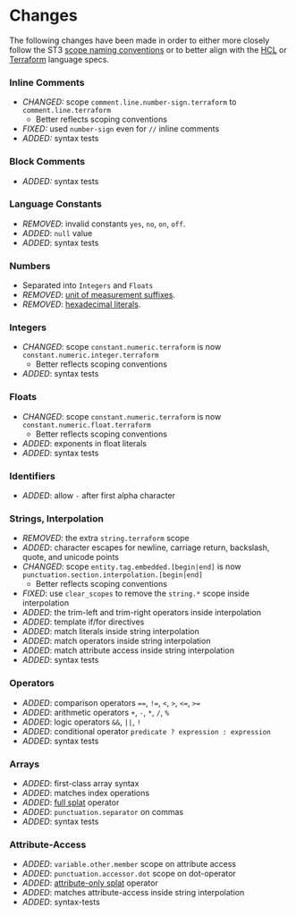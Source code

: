 # Changes

The following changes have been made in order to either more closely follow the ST3 [scope naming conventions][st3-scopes] or to better align with the [HCL][hcl] or [Terraform][terraform] language specs.

### Inline Comments

- *CHANGED:* scope `comment.line.number-sign.terraform` to `comment.line.terraform`
    - Better reflects scoping conventions
- *FIXED:* used `number-sign` even for `//` inline comments
- *ADDED:* syntax tests

### Block Comments

- *ADDED:* syntax tests

### Language Constants

- *REMOVED*: invalid constants `yes`, `no`, `on`, `off`.
- *ADDED*: `null` value
- *ADDED*: syntax tests

### Numbers

- Separated into `Integers` and `Floats`
- *REMOVED*: [unit of measurement suffixes][uom-suffixes].
- *REMOVED*: [hexadecimal literals][hex-literals].

### Integers

- *CHANGED*: scope `constant.numeric.terraform` is now `constant.numeric.integer.terraform`
    - Better reflects scoping conventions
- *ADDED*: syntax tests

### Floats

- *CHANGED*: scope `constant.numeric.terraform` is now `constant.numeric.float.terraform`
    - Better reflects scoping conventions
- *ADDED*: exponents in float literals
- *ADDED*: syntax tests

### Identifiers

- *ADDED*: allow `-` after first alpha character

### Strings, Interpolation

- *REMOVED*: the extra `string.terraform` scope
- *ADDED*: character escapes for newline, carriage return, backslash, quote, and unicode points
- *CHANGED*: scope `entity.tag.embedded.[begin|end]` is now `punctuation.section.interpolation.[begin|end]`
    - Better reflects scoping conventions
- *FIXED*: use `clear_scopes` to remove the `string.*` scope inside interpolation
- *ADDED*: the trim-left and trim-right operators inside interpolation
- *ADDED*: template if/for directives
- *ADDED*: match literals inside string interpolation
- *ADDED*: match operators inside string interpolation
- *ADDED*: match attribute access inside string interpolation
- *ADDED*: syntax tests

### Operators

- *ADDED*: comparison operators `==`, `!=`, `<`, `>`, `<=`, `>=`
- *ADDED*: arithmetic operators `+`, `-`, `*`, `/`, `%`
- *ADDED*: logic operators `&&`, `||`, `!`
- *ADDED*: conditional operator `predicate ? expression : expression`
- *ADDED*: syntax tests

### Arrays

- *ADDED*: first-class array syntax
- *ADDED*: matches index operations
- *ADDED*: [full splat][splat] operator
- *ADDED*: `punctuation.separator` on commas
- *ADDED*: syntax tests

### Attribute-Access

- *ADDED*: `variable.other.member` scope on attribute access
- *ADDED*: `punctuation.accessor.dot` scope on dot-operator
- *ADDED*: [attribute-only splat][splat] operator
- *ADDED*: matches attribute-access inside string interpolation
- *ADDED*: syntax-tests

[hcl]: https://github.com/hashicorp/hcl2/blob/master/hcl/hclsyntax/spec.md
[hex-literals]: https://github.com/hashicorp/terraform/issues/20933#issuecomment-480050478
[splat]: https://github.com/hashicorp/hcl2/blob/master/hcl/hclsyntax/spec.md#splat-operators
[st3-scopes]: https://www.sublimetext.com/docs/3/scope_naming.html
[terraform]: https://www.terraform.io/docs/configuration/index.html
[uom-suffixes]: https://github.com/hashicorp/terraform/issues/3287#issuecomment-241560576